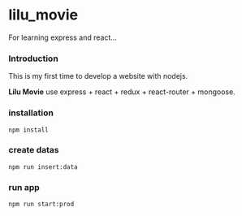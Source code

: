 # lilu_movie
For learning express and react...


### Introduction
This is my first time to develop a website with nodejs.

**Lilu Movie** use express + react + redux + react-router + mongoose.



### installation
    npm install

### create datas
    npm run insert:data

### run app
    npm run start:prod
